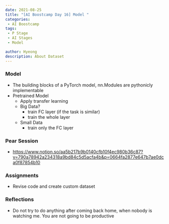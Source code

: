```yaml
---
date: 2021-08-25
title: "[AI Boostcamp Day 16] Model "
categories: 
 - AI Boostcamp
tags:
 - P Stage
 - AI Stages
 - Model

author: Hyeong
description: About Dataset 
---
```

### Model
- The building blocks of a PyTorch model, nn.Modules are pythonicly implementable
- Pretrained Model
    - Apply transfer learning
    - Big Data?
        - train FC layer (if the task is similar)
        - train the whole layer 
    - Small Data
        - train only the FC layer

### Pear Session
- https://www.notion.so/aa5b217b9b0140cfb10f4ec980b36c87?v=790a78942a234318a9bd84c5d5acfa4b&p=0664fa2877e647b7ae0dca0f87854b10

### Assignments
- Revise code and create custom dataset

### Reflections
- Do not try to do anything after coming back home, when nobody is watching me. You are not going to be productive


